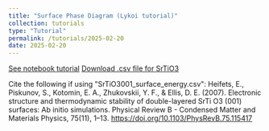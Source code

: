```yaml
---
title: "Surface Phase Diagram (Lykoi tutorial)"
collection: tutorials
type: "Tutorial"
permalink: /tutorials/2025-02-20
date: 2025-02-20
---
```


[See notebook tutorial](http://CifLord.github.io/files/notebooks/surface_phase_diagram.html)
<a href="http://CifLord.github.io/tutorial_ipynb/SrTiO3001_surface_energy.csv" download="SrTiO3001_surface_energy.csv"> Download .csv file for SrTiO3 </a>

Cite the following if using "SrTiO3001_surface_energy.csv":
Heifets, E., Piskunov, S., Kotomin, E. A., Zhukovskii, Y. F., & Ellis, D. E. (2007). Electronic structure and thermodynamic stability of double-layered SrTi O3 (001) surfaces: Ab initio simulations. Physical Review B - Condensed Matter and Materials Physics, 75(11), 1–13. https://doi.org/10.1103/PhysRevB.75.115417
